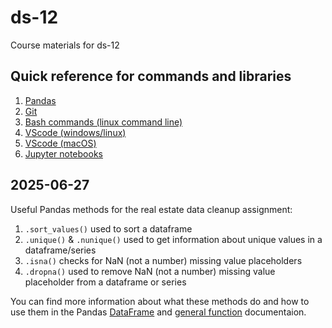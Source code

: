 # ds-12
Course materials for ds-12

## Quick reference for commands and libraries

1. [Pandas](https://pandas.pydata.org/Pandas_Cheat_Sheet.pdf)
2. [Git](https://education.github.com/git-cheat-sheet-education.pdf)
3. [Bash commands (linux command line)](https://icosbigdatacamp.github.io/2018-summer-camp/slides/BASH_Cheat_Sheet.pdf)
4. [VScode (windows/linux)](https://code.visualstudio.com/shortcuts/keyboard-shortcuts-windows.pdf)
5. [VScode (macOS)](https://code.visualstudio.com/shortcuts/keyboard-shortcuts-macos.pdf)
6. [Jupyter notebooks](https://www.edureka.co/blog/wp-content/uploads/2018/10/Jupyter_Notebook_CheatSheet_Edureka.pdf)


## 2025-06-27

Useful Pandas methods for the real estate data cleanup assignment:

1. `.sort_values()` used to sort a dataframe
2. `.unique()` & `.nunique()` used to get information about unique values in a dataframe/series
3. `.isna()` checks for NaN (not a number) missing value placeholders
3. `.dropna()` used to remove NaN (not a number) missing value placeholder from a dataframe or series

You can find more information about what these methods do and how to use them in the Pandas [DataFrame](https://pandas.pydata.org/docs/reference/frame.html) and [general function](https://pandas.pydata.org/docs/reference/general_functions.html) documentaion.